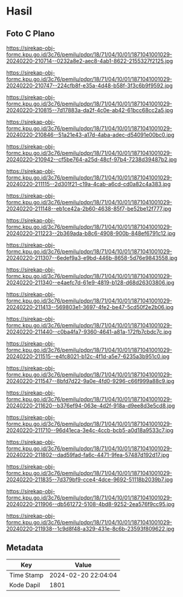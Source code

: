 # Hasil

## Foto C Plano

https://sirekap-obj-formc.kpu.go.id/3c76/pemilu/pdpr/18/71/04/10/01/1871041001029-20240220-210714--0232a8e2-aec8-4ab1-8622-2155327f2125.jpg

https://sirekap-obj-formc.kpu.go.id/3c76/pemilu/pdpr/18/71/04/10/01/1871041001029-20240220-210747--224cfb8f-e35a-4d48-b58f-3f3c6b9f9592.jpg

https://sirekap-obj-formc.kpu.go.id/3c76/pemilu/pdpr/18/71/04/10/01/1871041001029-20240220-210815--7d17883a-da2f-4c0e-ab42-61bcc68cc2a5.jpg

https://sirekap-obj-formc.kpu.go.id/3c76/pemilu/pdpr/18/71/04/10/01/1871041001029-20240220-210846--51a21e43-a17d-4aba-adec-d54091e00bc0.jpg

https://sirekap-obj-formc.kpu.go.id/3c76/pemilu/pdpr/18/71/04/10/01/1871041001029-20240220-210942--cf5be764-a25d-48cf-97b4-7238d39487b2.jpg

https://sirekap-obj-formc.kpu.go.id/3c76/pemilu/pdpr/18/71/04/10/01/1871041001029-20240220-211115--2d301f21-c19a-4cab-a6cd-cd0a82c4a383.jpg

https://sirekap-obj-formc.kpu.go.id/3c76/pemilu/pdpr/18/71/04/10/01/1871041001029-20240220-211148--eb1ce42a-2b60-4638-85f7-be52be12f777.jpg

https://sirekap-obj-formc.kpu.go.id/3c76/pemilu/pdpr/18/71/04/10/01/1871041001029-20240220-211223--2b369ada-b8c6-4908-900b-848ef6791c12.jpg

https://sirekap-obj-formc.kpu.go.id/3c76/pemilu/pdpr/18/71/04/10/01/1871041001029-20240220-211307--6edef9a3-e9bd-446b-8658-5d76e9843558.jpg

https://sirekap-obj-formc.kpu.go.id/3c76/pemilu/pdpr/18/71/04/10/01/1871041001029-20240220-211340--e4aefc7d-61e9-4819-b128-d68d26303806.jpg

https://sirekap-obj-formc.kpu.go.id/3c76/pemilu/pdpr/18/71/04/10/01/1871041001029-20240220-211413--569803e1-3697-4fe2-be47-5cd50f2e2b06.jpg

https://sirekap-obj-formc.kpu.go.id/3c76/pemilu/pdpr/18/71/04/10/01/1871041001029-20240220-211440--c0ba4fa7-9360-4641-a81a-172fb7cbdc7c.jpg

https://sirekap-obj-formc.kpu.go.id/3c76/pemilu/pdpr/18/71/04/10/01/1871041001029-20240220-211515--e4fc8021-b12c-4f1d-a5e7-6235a3b951c0.jpg

https://sirekap-obj-formc.kpu.go.id/3c76/pemilu/pdpr/18/71/04/10/01/1871041001029-20240220-211547--8bfd7d22-9a0e-4fd0-9296-c66f999a88c9.jpg

https://sirekap-obj-formc.kpu.go.id/3c76/pemilu/pdpr/18/71/04/10/01/1871041001029-20240220-211620--b376ef94-063e-4d2f-918a-d9ee8d3e5cd8.jpg

https://sirekap-obj-formc.kpu.go.id/3c76/pemilu/pdpr/18/71/04/10/01/1871041001029-20240220-211710--96d41eca-3e4c-4ccb-bcb5-a0d18a9533c7.jpg

https://sirekap-obj-formc.kpu.go.id/3c76/pemilu/pdpr/18/71/04/10/01/1871041001029-20240220-211802--dad59fad-fa6c-4471-9fea-57487d192d17.jpg

https://sirekap-obj-formc.kpu.go.id/3c76/pemilu/pdpr/18/71/04/10/01/1871041001029-20240220-211835--7d379bf9-cce4-4dce-9692-51118b2039b7.jpg

https://sirekap-obj-formc.kpu.go.id/3c76/pemilu/pdpr/18/71/04/10/01/1871041001029-20240220-211906--db561272-5108-4bd8-9252-2ea576f9cc95.jpg

https://sirekap-obj-formc.kpu.go.id/3c76/pemilu/pdpr/18/71/04/10/01/1871041001029-20240220-211938--1c9d8f48-a329-431e-8c6b-23593f809622.jpg


## Metadata

| Key        | Value               |
| ---------- | ------------------- |
| Time Stamp | 2024-02-20 22:04:04 |
| Kode Dapil | 1801                |



